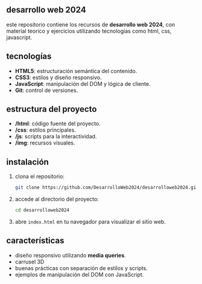 ## desarrollo web 2024

este repositorio contiene los recursos de **desarrollo web 2024**, con material teorico y ejercicios utilizando tecnologías como html, css, javascript.

## tecnologías

- **HTML5**: estructuración semántica del contenido.
- **CSS3**: estilos y diseño responsivo.
- **JavaScript**: manipulación del DOM y lógica de cliente.
- **Git**: control de versiones.

## estructura del proyecto

  - **/html**: código fuente del proyecto.
  - **/css**: estilos principales.
  - **/js**: scripts para la interactividad.
  - **/img**: recursos visuales.
  
## instalación

1. clona el repositorio:
    ```bash
    git clone https://github.com/DesarrolloWeb2024/desarrolloweb2024.git
    ```
2. accede al directorio del proyecto:
    ```bash
    cd desarrolloweb2024
    ```
3. abre `index.html` en tu navegador para visualizar el sitio web.

## características

- diseño responsivo utilizando **media queries**.
- carrusel 3D
- buenas prácticas con separación de estilos y scripts.
- ejemplos de manipulación del DOM con JavaScript.
